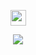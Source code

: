   
<p align="center">
  <img src="https://media2.giphy.com/media/QssGEmpkyEOhBCb7e1/giphy.gif?cid=ecf05e47a0n3gi1bfqntqmob8g9aid1oyj2wr3ds3mg700bl&rid=giphy.gif" width ="25"><b></b>
</p>

<p align="center">
  <a href="https://skillicons.dev">
    <img src="https://skillicons.dev/icons?i=html,css,js,react,mysql" />
  </a>
</p>

